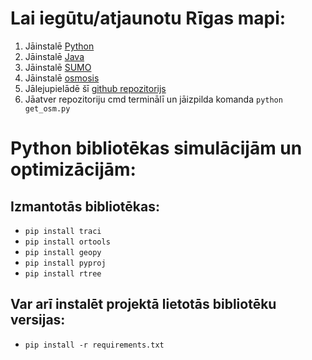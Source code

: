 # Lai iegūtu/atjaunotu Rīgas mapi:
1. Jāinstalē [Python](https://www.python.org/downloads/)
1. Jāinstalē [Java](https://www.oracle.com/java/technologies/downloads/)
3. Jāinstalē [SUMO](https://sumo.dlr.de/docs/Installing/index.html)
4. Jāinstalē [osmosis](https://wiki.openstreetmap.org/wiki/Osmosis)
5. Jālejupielādē šī [github repozitorijs](https://github.com/221RDB289/BakalauraDarbs/archive/refs/heads/main.zip)
6. Jāatver repozitoriju cmd terminālī un jāizpilda komanda `python get_osm.py`

# Python bibliotēkas simulācijām un optimizācijām:
## Izmantotās bibliotēkas:
- `pip install traci`
- `pip install ortools`
- `pip install geopy`
- `pip install pyproj`
- `pip install rtree`
## Var arī instalēt projektā lietotās bibliotēku versijas:
- `pip install -r requirements.txt`